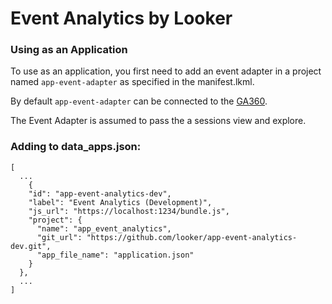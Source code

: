 # Event Analytics by Looker

### Using as an Application

To use as an application, you first need to add an event adapter in a project named `app-event-adapter` as specified in the manifest.lkml.

By default `app-event-adapter` can be connected to the [GA360](https://github.com/looker/app-event-ga360/blob/master/ga_customize.view.lkml).

The Event Adapter is assumed to pass the a sessions view and explore.

### Adding to data_apps.json:
```
[
  ...
    {
    "id": "app-event-analytics-dev",
    "label": "Event Analytics (Development)",
    "js_url": "https://localhost:1234/bundle.js",
    "project": {
      "name": "app_event_analytics",
      "git_url": "https://github.com/looker/app-event-analytics-dev.git",
      "app_file_name": "application.json"
    }
  },
  ...
]
```
